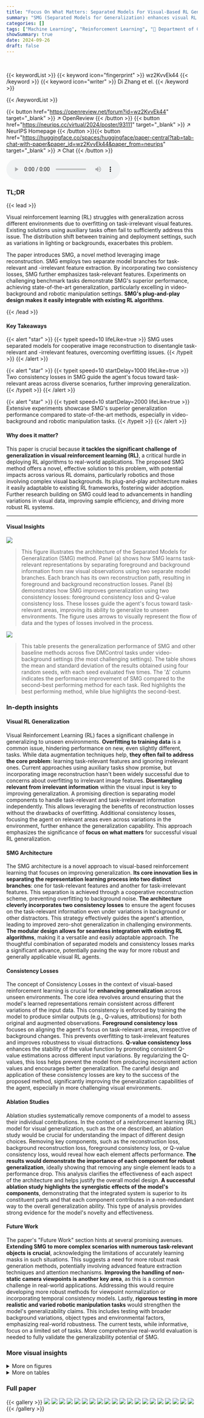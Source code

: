 ```yaml
---
title: "Focus On What Matters: Separated Models For Visual-Based RL Generalization"
summary: "SMG (Separated Models for Generalization) enhances visual RL generalization by disentangling task-relevant and irrelevant visual features via cooperative reconstruction, achieving state-of-the-art per..."
categories: []
tags: ["Machine Learning", "Reinforcement Learning", "🏢 Department of Computer Science, Tongji University",]
showSummary: true
date: 2024-09-26
draft: false
---
```


<br>

{{< keywordList >}}
{{< keyword icon="fingerprint" >}} wz2KvvEk44 {{< /keyword >}}
{{< keyword icon="writer" >}} Di Zhang et el. {{< /keyword >}}
 
{{< /keywordList >}}

{{< button href="https://openreview.net/forum?id=wz2KvvEk44" target="_blank" >}}
↗ OpenReview
{{< /button >}}
{{< button href="https://neurips.cc/virtual/2024/poster/93111" target="_blank" >}}
↗ NeurIPS Homepage
{{< /button >}}{{< button href="https://huggingface.co/spaces/huggingface/paper-central?tab=tab-chat-with-paper&paper_id=wz2KvvEk44&paper_from=neurips" target="_blank" >}}
↗ Chat
{{< /button >}}



<audio controls>
    <source src="https://ai-paper-reviewer.com/wz2KvvEk44/podcast.wav" type="audio/wav">
    Your browser does not support the audio element.
</audio>


### TL;DR


{{< lead >}}

Visual reinforcement learning (RL) struggles with generalization across different environments due to overfitting on task-irrelevant visual features.  Existing solutions using auxiliary tasks often fail to sufficiently address this issue.  The distribution shift between training and deployment settings, such as variations in lighting or backgrounds, exacerbates this problem.



The paper introduces SMG, a novel method leveraging image reconstruction. SMG employs two separate model branches for task-relevant and -irrelevant feature extraction.  By incorporating two consistency losses, SMG further emphasizes task-relevant features. Experiments on challenging benchmark tasks demonstrate SMG's superior performance, achieving state-of-the-art generalization, particularly excelling in video-background and robotic manipulation settings.  **SMG's plug-and-play design makes it easily integrable with existing RL algorithms**.

{{< /lead >}}


#### Key Takeaways

{{< alert "star" >}}
{{< typeit speed=10 lifeLike=true >}} SMG uses separated models for cooperative image reconstruction to disentangle task-relevant and -irrelevant features, overcoming overfitting issues. {{< /typeit >}}
{{< /alert >}}

{{< alert "star" >}}
{{< typeit speed=10 startDelay=1000 lifeLike=true >}} Two consistency losses in SMG guide the agent's focus toward task-relevant areas across diverse scenarios, further improving generalization. {{< /typeit >}}
{{< /alert >}}

{{< alert "star" >}}
{{< typeit speed=10 startDelay=2000 lifeLike=true >}} Extensive experiments showcase SMG's superior generalization performance compared to state-of-the-art methods, especially in video-background and robotic manipulation tasks. {{< /typeit >}}
{{< /alert >}}

#### Why does it matter?
This paper is crucial because **it tackles the significant challenge of generalization in visual reinforcement learning (RL)**, a critical hurdle in deploying RL algorithms to real-world applications.  The proposed SMG method offers a novel, effective solution to this problem, with potential impacts across various RL domains, particularly robotics and those involving complex visual backgrounds.  Its plug-and-play architecture makes it easily adaptable to existing RL frameworks, fostering wider adoption. Further research building on SMG could lead to advancements in handling variations in visual data, improving sample efficiency, and driving more robust RL systems.

------
#### Visual Insights



![](https://ai-paper-reviewer.com/wz2KvvEk44/figures_2_1.jpg)

> This figure illustrates the architecture of the Separated Models for Generalization (SMG) method.  Panel (a) shows how SMG learns task-relevant representations by separating foreground and background information from raw visual observations using two separate model branches.  Each branch has its own reconstruction path, resulting in foreground and background reconstruction losses. Panel (b) demonstrates how SMG improves generalization using two consistency losses: foreground consistency loss and Q-value consistency loss. These losses guide the agent's focus toward task-relevant areas, improving its ability to generalize to unseen environments.  The figure uses arrows to visually represent the flow of data and the types of losses involved in the process. 





![](https://ai-paper-reviewer.com/wz2KvvEk44/tables_6_1.jpg)

> This table presents the generalization performance of SMG and other baseline methods across five DMControl tasks under video-background settings (the most challenging settings).  The table shows the mean and standard deviation of the results obtained using four random seeds, with each seed evaluated five times.  The 'Δ' column indicates the performance improvement of SMG compared to the second-best performing method for each task. Red highlights the best performing method, while blue highlights the second-best.





### In-depth insights


#### Visual RL Generalization
Visual Reinforcement Learning (RL) faces a significant challenge in generalizing to unseen environments.  **Overfitting to training data** is a common issue, hindering performance on new, even slightly different, tasks.  While data augmentation techniques help, **they often fail to address the core problem**: learning task-relevant features and ignoring irrelevant ones.  Current approaches using auxiliary tasks show promise, but incorporating image reconstruction hasn't been widely successful due to concerns about overfitting to irrelevant image features.  **Disentangling relevant from irrelevant information** within the visual input is key to improving generalization.  A promising direction is separating model components to handle task-relevant and task-irrelevant information independently. This allows leveraging the benefits of reconstruction losses without the drawbacks of overfitting.  Additional consistency losses, focusing the agent on relevant areas even across variations in the environment, further enhance the generalization capability.  This approach emphasizes the significance of **focus on what matters** for successful visual RL generalization.

#### SMG Architecture
The SMG architecture is a novel approach to visual-based reinforcement learning that focuses on improving generalization.  **Its core innovation lies in separating the representation learning process into two distinct branches**: one for task-relevant features and another for task-irrelevant features. This separation is achieved through a cooperative reconstruction scheme, preventing overfitting to background noise.  **The architecture cleverly incorporates two consistency losses** to ensure the agent focuses on the task-relevant information even under variations in background or other distractors. This strategy effectively guides the agent's attention, leading to improved zero-shot generalization in challenging environments. **The modular design allows for seamless integration with existing RL algorithms**, making it a versatile and easily adaptable approach. The thoughtful combination of separated models and consistency losses marks a significant advance, potentially paving the way for more robust and generally applicable visual RL agents.

#### Consistency Losses
The concept of Consistency Losses in the context of visual-based reinforcement learning is crucial for **enhancing generalization** across unseen environments.  The core idea revolves around ensuring that the model's learned representations remain consistent across different variations of the input data.  This consistency is enforced by training the model to produce similar outputs (e.g., Q-values, attributions) for both original and augmented observations. **Foreground consistency loss** focuses on aligning the agent's focus on task-relevant areas, irrespective of background changes. This prevents overfitting to task-irrelevant features and improves robustness to visual distractions.  **Q-value consistency loss** enhances the stability of the value function by promoting consistent Q-value estimations across different input variations. By regularizing the Q-values, this loss helps prevent the model from producing inconsistent action values and encourages better generalization. The careful design and application of these consistency losses are key to the success of the proposed method, significantly improving the generalization capabilities of the agent, especially in more challenging visual environments.

#### Ablation Studies
Ablation studies systematically remove components of a model to assess their individual contributions.  In the context of a reinforcement learning (RL) model for visual generalization, such as the one described, an ablation study would be crucial for understanding the impact of different design choices. Removing key components, such as the reconstruction loss, background reconstruction loss, foreground consistency loss, or Q-value consistency loss, would reveal how each element affects performance.  **The results would demonstrate the importance of each component for robust generalization**, ideally showing that removing any single element leads to a performance drop. This analysis clarifies the effectiveness of each aspect of the architecture and helps justify the overall model design.  **A successful ablation study highlights the synergistic effects of the model's components**, demonstrating that the integrated system is superior to its constituent parts and that each component contributes in a non-redundant way to the overall generalization ability.  This type of analysis provides strong evidence for the model's novelty and effectiveness.

#### Future Work
The paper's "Future Work" section hints at several promising avenues.  **Extending SMG to more complex scenarios with numerous task-relevant objects is crucial**, acknowledging the limitations of accurately learning masks in such situations.  This suggests a need for more robust mask generation methods, potentially involving advanced feature extraction techniques and attention mechanisms.  **Improving the handling of non-static camera viewpoints is another key area**, as this is a common challenge in real-world applications.  Addressing this would require developing more robust methods for viewpoint normalization or incorporating temporal consistency models. Lastly, **rigorous testing in more realistic and varied robotic manipulation tasks** would strengthen the model's generalizability claims.  This includes testing with broader background variations, object types and environmental factors, emphasizing real-world robustness. The current tests, while informative, focus on a limited set of tasks. More comprehensive real-world evaluation is needed to fully validate the generalizability potential of SMG.


### More visual insights

<details>
<summary>More on figures
</summary>


![](https://ai-paper-reviewer.com/wz2KvvEk44/figures_2_2.jpg)

> This figure illustrates a robotic manipulation task where the goal is to move the robot arm to a red target.  The left side shows four different scenarios with variations in background colors and textures. Despite these variations, the key aspects for the robot to focus on remain consistent: the arm's orientation and the target's position. This highlights the concept of task-relevant features – information essential for successful task completion, which should be prioritized by the RL agent. The right-hand side of the figure uses a simplified, black-background view to clearly show which parts of the scene are ‘Control Relevant’ (directly affected by agent actions) and ‘Reward Relevant’ (associated with the reward signal).


![](https://ai-paper-reviewer.com/wz2KvvEk44/figures_4_1.jpg)

> This figure shows two types of data augmentations used in the Separated Models for Generalization (SMG) method. (a) shows an overlay augmentation where a random image is overlaid onto the original observation, simulating the video background setting. (b) shows an attribution augmentation, where the background is randomly augmented according to the mask generated by the model, allowing the model to focus on the task-relevant areas.


![](https://ai-paper-reviewer.com/wz2KvvEk44/figures_5_1.jpg)

> This figure visualizes the reconstruction process of the Separated Models for Generalization (SMG) method in three different tasks from the DMControl suite: walker-walk, cheetah-run, and peg-in-box.  For each task, it shows the training observation, the evaluation observation (under a color-hard or video-hard setting), the predicted mask, the reconstructed background, the attribution (the area the agent focuses on), and the final reconstruction. The figure demonstrates how SMG disentangles foreground (task-relevant) and background (task-irrelevant) information, allowing it to generalize better to unseen environments.  The color-hard settings change the colors of the environments, and the video-hard settings replace the backgrounds with random videos.


![](https://ai-paper-reviewer.com/wz2KvvEk44/figures_5_2.jpg)

> This figure shows examples of the walker-walk task from the DMControl benchmark used to evaluate generalization performance.  It demonstrates the different levels of visual changes applied to the environment during testing, progressing from subtle color alterations (Color-easy, Color-hard) to complete background video replacements and removal of context cues (Video-easy, Video-hard). The training observation is presented for comparison.


![](https://ai-paper-reviewer.com/wz2KvvEk44/figures_6_1.jpg)

> This figure shows six images of a robotic manipulation task. The top row shows the training images for the Peg-in-box task, and the bottom row shows five different testing images where the background colors and table textures vary.  These variations represent different unseen scenarios to evaluate the generalization capability of the proposed reinforcement learning model.


![](https://ai-paper-reviewer.com/wz2KvvEk44/figures_8_1.jpg)

> This figure visualizes the effect of removing the mask ratio loss (Lmask) and the background reconstruction loss (Lback) from the SMG model.  The leftmost image (a) shows the results from the complete SMG model, where a mask is accurately generated to isolate the relevant foreground (the walking figure) from the background.  The middle image (b) shows the result when Lmask is removed; the mask is nearly all white, indicating that the model fails to differentiate the foreground from the background resulting in poor attribution augmentation. The rightmost image (c) displays the results without Lback; this demonstrates that the background is overly reconstructed and contains foreground features, again leading to a poor attribution augmentation. These results highlight the importance of both loss terms in improving model performance.


![](https://ai-paper-reviewer.com/wz2KvvEk44/figures_13_1.jpg)

> This figure shows the architecture of the Separated Models for Generalization (SMG) method.  It illustrates two main parts. The first part (a) shows how SMG learns task-relevant representations from visual observations using two separate model branches for foreground and background, employing a cooperative reconstruction approach. This avoids overfitting to task-irrelevant features.  The second part (b) demonstrates how SMG improves generalization by incorporating foreground and Q-value consistency losses to guide the agent's attention to task-relevant features across varying scenarios.


![](https://ai-paper-reviewer.com/wz2KvvEk44/figures_14_1.jpg)

> This figure shows the architecture of the Separated Models for Generalization (SMG) network.  The input is a stack of three consecutive frames (9x84x84). The encoder consists of convolutional layers to extract features, followed by a fully connected layer and embedding. The embedding is then split to feed three decoder branches. Each branch mirrors the encoder to reconstruct one of the three input frames.  The foreground decoder produces the reconstructed foreground image and an attention mask, and the background decoder reconstructs the background.  These components are crucial for learning task-relevant visual representations.


![](https://ai-paper-reviewer.com/wz2KvvEk44/figures_18_1.jpg)

> This figure visualizes the evolution of the model's ability to generate masks and attribution augmentations during training.  It demonstrates how, in the early stages, the masks are inaccurate and the augmentations are less effective. As training progresses, the masks become increasingly accurate, the augmentations reflect a better focus on task-relevant areas, and the model's performance improves.


![](https://ai-paper-reviewer.com/wz2KvvEk44/figures_19_1.jpg)

> This figure shows the training curves for seven different reinforcement learning tasks across various evaluation settings.  Each curve represents the average episode return over multiple runs, with shaded areas indicating variance.  The x-axis represents the number of training frames (in units of 10,000), and the y-axis shows the episode return.  The results show that SMG consistently outperforms other algorithms, particularly in more challenging video-background settings.


</details>




<details>
<summary>More on tables
</summary>


![](https://ai-paper-reviewer.com/wz2KvvEk44/tables_7_1.jpg)
> This table presents the generalization performance of SMG and other baseline methods on five DMControl tasks under video-background settings.  The results are averaged over four random seeds and show the mean and standard deviation.  The table highlights SMG's superior performance, particularly in challenging video-hard settings.

![](https://ai-paper-reviewer.com/wz2KvvEk44/tables_7_2.jpg)
> This table presents the generalization performance of SMG and baseline methods across five DMControl tasks under video-background settings, which is considered the most challenging evaluation scenario.  The results are averaged across four random seeds, with each seed evaluated five times.  The table shows SMG's average return for each task, along with the mean and standard deviation, and highlights the performance improvement of SMG over the next-best performing method (second-best).

![](https://ai-paper-reviewer.com/wz2KvvEk44/tables_13_1.jpg)
> This table presents the generalization performance of SMG and other baseline methods on five DMControl tasks under video-background settings.  The video-background settings are designed to challenge generalization ability. The table shows the mean and standard deviation of the performance across four random seeds.  The Δ column shows the performance improvement of SMG over the second-best method for each task.  The results demonstrate SMG's superior generalization performance.

![](https://ai-paper-reviewer.com/wz2KvvEk44/tables_15_1.jpg)
> This table presents the generalization performance of SMG and other baseline methods on DMControl tasks under video-background modifications.  It shows the mean and standard deviation of the results across four random seeds, indicating which method performs best (red) and second best (blue) for each task.  The delta column (∆) shows the improvement of SMG over the second-best performer.  The video-background setting is particularly challenging, designed to test generalization capabilities.

![](https://ai-paper-reviewer.com/wz2KvvEk44/tables_15_2.jpg)
> This table presents the generalization performance of SMG and other baseline methods on five DMControl tasks under video-background settings, which simulate real-world scenarios with changing video backgrounds.  The results are averaged over multiple runs with different random seeds.  The table highlights SMG's superior performance, especially in challenging video-hard settings, compared to the other algorithms.  The Δ column shows the performance improvement of SMG over the second-best method for each task.

![](https://ai-paper-reviewer.com/wz2KvvEk44/tables_16_1.jpg)
> This table presents the generalization performance of SMG and other baseline methods across five DMControl tasks under video-background settings.  The video-background setting makes the tasks more challenging by modifying the background of the environment.  The table shows the mean and standard deviation of the scores achieved by each method across four random seeds.  The best performing method is highlighted in red, and the second best is highlighted in blue.  The last column (Δ) shows the improvement in score achieved by SMG over the second best-performing method.

![](https://ai-paper-reviewer.com/wz2KvvEk44/tables_16_2.jpg)
> This table presents the generalization performance of SMG and other baseline methods across various DMControl tasks under video-background settings, which are considered the most challenging.  The results are averages across multiple runs and include mean values, standard deviations, and the improvement achieved by SMG compared to the second-best performing method.  The table highlights SMG's superior performance, particularly in more difficult video-background settings.

![](https://ai-paper-reviewer.com/wz2KvvEk44/tables_17_1.jpg)
> This table presents the generalization performance of SMG and several baseline methods across five DMControl tasks under video-background modifications.  The results are averaged over four random seeds and show SMG's performance compared to baselines (SAC, DrQ, SODA, SVEA, SRM, SGQN).  The table highlights SMG's superior performance in video-background settings, particularly in more challenging scenarios (video-hard).  The Δ column shows the improvement in performance of SMG over the second-best performing method for each task.

</details>




### Full paper

{{< gallery >}}
<img src="https://ai-paper-reviewer.com/wz2KvvEk44/1.png" class="grid-w50 md:grid-w33 xl:grid-w25" />
<img src="https://ai-paper-reviewer.com/wz2KvvEk44/2.png" class="grid-w50 md:grid-w33 xl:grid-w25" />
<img src="https://ai-paper-reviewer.com/wz2KvvEk44/3.png" class="grid-w50 md:grid-w33 xl:grid-w25" />
<img src="https://ai-paper-reviewer.com/wz2KvvEk44/4.png" class="grid-w50 md:grid-w33 xl:grid-w25" />
<img src="https://ai-paper-reviewer.com/wz2KvvEk44/5.png" class="grid-w50 md:grid-w33 xl:grid-w25" />
<img src="https://ai-paper-reviewer.com/wz2KvvEk44/6.png" class="grid-w50 md:grid-w33 xl:grid-w25" />
<img src="https://ai-paper-reviewer.com/wz2KvvEk44/7.png" class="grid-w50 md:grid-w33 xl:grid-w25" />
<img src="https://ai-paper-reviewer.com/wz2KvvEk44/8.png" class="grid-w50 md:grid-w33 xl:grid-w25" />
<img src="https://ai-paper-reviewer.com/wz2KvvEk44/9.png" class="grid-w50 md:grid-w33 xl:grid-w25" />
<img src="https://ai-paper-reviewer.com/wz2KvvEk44/10.png" class="grid-w50 md:grid-w33 xl:grid-w25" />
<img src="https://ai-paper-reviewer.com/wz2KvvEk44/11.png" class="grid-w50 md:grid-w33 xl:grid-w25" />
<img src="https://ai-paper-reviewer.com/wz2KvvEk44/12.png" class="grid-w50 md:grid-w33 xl:grid-w25" />
<img src="https://ai-paper-reviewer.com/wz2KvvEk44/13.png" class="grid-w50 md:grid-w33 xl:grid-w25" />
<img src="https://ai-paper-reviewer.com/wz2KvvEk44/14.png" class="grid-w50 md:grid-w33 xl:grid-w25" />
<img src="https://ai-paper-reviewer.com/wz2KvvEk44/15.png" class="grid-w50 md:grid-w33 xl:grid-w25" />
<img src="https://ai-paper-reviewer.com/wz2KvvEk44/16.png" class="grid-w50 md:grid-w33 xl:grid-w25" />
<img src="https://ai-paper-reviewer.com/wz2KvvEk44/17.png" class="grid-w50 md:grid-w33 xl:grid-w25" />
<img src="https://ai-paper-reviewer.com/wz2KvvEk44/18.png" class="grid-w50 md:grid-w33 xl:grid-w25" />
<img src="https://ai-paper-reviewer.com/wz2KvvEk44/19.png" class="grid-w50 md:grid-w33 xl:grid-w25" />
<img src="https://ai-paper-reviewer.com/wz2KvvEk44/20.png" class="grid-w50 md:grid-w33 xl:grid-w25" />
{{< /gallery >}}